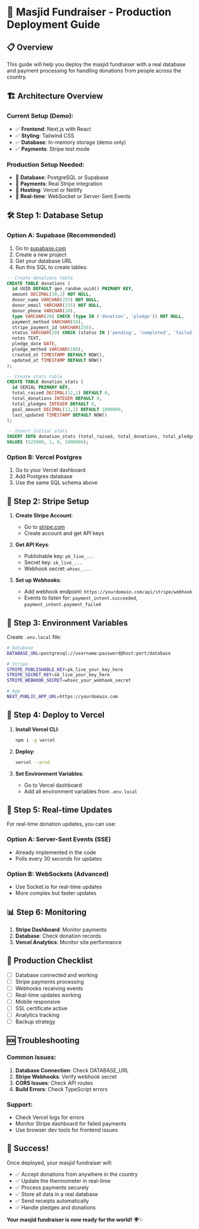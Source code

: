 # 🚀 Masjid Fundraiser - Production Deployment Guide

## 📋 Overview
This guide will help you deploy the masjid fundraiser with a real database and payment processing for handling donations from people across the country.

## 🏗️ Architecture Overview

### Current Setup (Demo):
- ✅ **Frontend**: Next.js with React
- ✅ **Styling**: Tailwind CSS
- ✅ **Database**: In-memory storage (demo only)
- ✅ **Payments**: Stripe test mode

### Production Setup Needed:
- 🎯 **Database**: PostgreSQL or Supabase
- 🎯 **Payments**: Real Stripe integration
- 🎯 **Hosting**: Vercel or Netlify
- 🎯 **Real-time**: WebSocket or Server-Sent Events

## 🛠️ Step 1: Database Setup

### Option A: Supabase (Recommended)
1. Go to [supabase.com](https://supabase.com)
2. Create a new project
3. Get your database URL
4. Run this SQL to create tables:

```sql
-- Create donations table
CREATE TABLE donations (
  id UUID DEFAULT gen_random_uuid() PRIMARY KEY,
  amount DECIMAL(10,2) NOT NULL,
  donor_name VARCHAR(255) NOT NULL,
  donor_email VARCHAR(255) NOT NULL,
  donor_phone VARCHAR(20),
  type VARCHAR(20) CHECK (type IN ('donation', 'pledge')) NOT NULL,
  payment_method VARCHAR(50),
  stripe_payment_id VARCHAR(255),
  status VARCHAR(20) CHECK (status IN ('pending', 'completed', 'failed', 'cancelled')) DEFAULT 'pending',
  notes TEXT,
  pledge_date DATE,
  pledge_method VARCHAR(100),
  created_at TIMESTAMP DEFAULT NOW(),
  updated_at TIMESTAMP DEFAULT NOW()
);

-- Create stats table
CREATE TABLE donation_stats (
  id SERIAL PRIMARY KEY,
  total_raised DECIMAL(12,2) DEFAULT 0,
  total_donations INTEGER DEFAULT 0,
  total_pledges INTEGER DEFAULT 0,
  goal_amount DECIMAL(12,2) DEFAULT 1000000,
  last_updated TIMESTAMP DEFAULT NOW()
);

-- Insert initial stats
INSERT INTO donation_stats (total_raised, total_donations, total_pledges, goal_amount) 
VALUES (525000, 1, 0, 1000000);
```

### Option B: Vercel Postgres
1. Go to your Vercel dashboard
2. Add Postgres database
3. Use the same SQL schema above

## 🎯 Step 2: Stripe Setup

1. **Create Stripe Account**:
   - Go to [stripe.com](https://stripe.com)
   - Create account and get API keys

2. **Get API Keys**:
   - Publishable key: `pk_live_...`
   - Secret key: `sk_live_...`
   - Webhook secret: `whsec_...`

3. **Set up Webhooks**:
   - Add webhook endpoint: `https://yourdomain.com/api/stripe/webhook`
   - Events to listen for: `payment_intent.succeeded`, `payment_intent.payment_failed`

## 🔧 Step 3: Environment Variables

Create `.env.local` file:

```bash
# Database
DATABASE_URL=postgresql://username:password@host:port/database

# Stripe
STRIPE_PUBLISHABLE_KEY=pk_live_your_key_here
STRIPE_SECRET_KEY=sk_live_your_key_here
STRIPE_WEBHOOK_SECRET=whsec_your_webhook_secret

# App
NEXT_PUBLIC_APP_URL=https://yourdomain.com
```

## 🚀 Step 4: Deploy to Vercel

1. **Install Vercel CLI**:
   ```bash
   npm i -g vercel
   ```

2. **Deploy**:
   ```bash
   vercel --prod
   ```

3. **Set Environment Variables**:
   - Go to Vercel dashboard
   - Add all environment variables from `.env.local`

## 🔄 Step 5: Real-time Updates

For real-time donation updates, you can use:

### Option A: Server-Sent Events (SSE)
- Already implemented in the code
- Polls every 30 seconds for updates

### Option B: WebSockets (Advanced)
- Use Socket.io for real-time updates
- More complex but faster updates

## 📊 Step 6: Monitoring

1. **Stripe Dashboard**: Monitor payments
2. **Database**: Check donation records
3. **Vercel Analytics**: Monitor site performance

## 🎯 Production Checklist

- [ ] Database connected and working
- [ ] Stripe payments processing
- [ ] Webhooks receiving events
- [ ] Real-time updates working
- [ ] Mobile responsive
- [ ] SSL certificate active
- [ ] Analytics tracking
- [ ] Backup strategy

## 🆘 Troubleshooting

### Common Issues:
1. **Database Connection**: Check DATABASE_URL
2. **Stripe Webhooks**: Verify webhook secret
3. **CORS Issues**: Check API routes
4. **Build Errors**: Check TypeScript errors

### Support:
- Check Vercel logs for errors
- Monitor Stripe dashboard for failed payments
- Use browser dev tools for frontend issues

## 🎉 Success!

Once deployed, your masjid fundraiser will:
- ✅ Accept donations from anywhere in the country
- ✅ Update the thermometer in real-time
- ✅ Process payments securely
- ✅ Store all data in a real database
- ✅ Send receipts automatically
- ✅ Handle pledges and donations

**Your masjid fundraiser is now ready for the world!** 🌍✨
